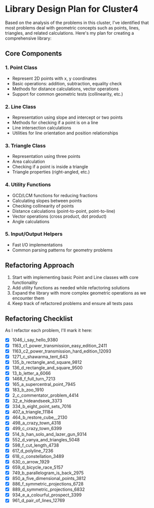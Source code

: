 # Library Design Plan for Cluster4

Based on the analysis of the problems in this cluster, I've identified that most problems deal with geometric concepts such as points, lines, triangles, and related calculations. Here's my plan for creating a comprehensive library:

## Core Components

### 1. Point Class
- Represent 2D points with x, y coordinates
- Basic operations: addition, subtraction, equality check
- Methods for distance calculations, vector operations
- Support for common geometric tests (collinearity, etc.)

### 2. Line Class
- Representation using slope and intercept or two points
- Methods for checking if a point is on a line
- Line intersection calculations
- Utilities for line orientation and position relationships

### 3. Triangle Class
- Representation using three points
- Area calculation
- Checking if a point is inside a triangle
- Triangle properties (right-angled, etc.)

### 4. Utility Functions
- GCD/LCM functions for reducing fractions
- Calculating slopes between points
- Checking collinearity of points
- Distance calculations (point-to-point, point-to-line)
- Vector operations (cross product, dot product)
- Angle calculations

### 5. Input/Output Helpers
- Fast I/O implementations
- Common parsing patterns for geometry problems

## Refactoring Approach

1. Start with implementing basic Point and Line classes with core functionality
2. Add utility functions as needed while refactoring solutions
3. Expand the library with more complex geometric operations as we encounter them
4. Keep track of refactored problems and ensure all tests pass

## Refactoring Checklist

As I refactor each problem, I'll mark it here:

- [x] 1046_i_say_hello_9380
- [x] 1163_c1_power_transmission_easy_edition_2411
- [x] 1163_c2_power_transmission_hard_edition_12093
- [x] 1271_c_shawarma_tent_643
- [x] 135_b_rectangle_and_square_9812
- [x] 136_d_rectangle_and_square_9500
- [x] 13_b_letter_a_6066
- [x] 1468_f_full_turn_7213
- [x] 165_a_supercentral_point_7945
- [x] 183_b_zoo_1910
- [x] 2_c_commentator_problem_4414
- [x] 32_e_hideandseek_3373
- [x] 334_b_eight_point_sets_7016
- [x] 407_a_triangle_11184
- [x] 464_b_restore_cube__2130
- [x] 498_a_crazy_town_4318
- [x] 499_c_crazy_town_6399
- [x] 514_b_han_solo_and_lazer_gun_9314
- [x] 552_d_vanya_and_triangles_5048
- [x] 598_f_cut_length_4738
- [x] 617_d_polyline_7236
- [x] 618_c_constellation_3489
- [x] 630_o_arrow_1929
- [x] 659_d_bicycle_race_5157
- [x] 749_b_parallelogram_is_back_2975
- [x] 850_a_five_dimensional_points_3812
- [x] 886_f_symmetric_projections_6728
- [x] 889_d_symmetric_projections_6832
- [x] 934_e_a_colourful_prospect_3399
- [x] 961_d_pair_of_lines_12769
